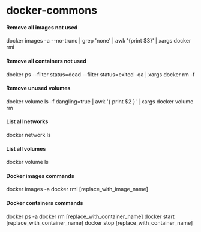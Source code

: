 # docker-commons

#### Remove all images not used
docker images -a --no-trunc | grep 'none' | awk '{print $3}' | xargs docker rmi

#### Remove all containers not used
docker ps --filter status=dead --filter status=exited -qa | xargs docker rm -f 

#### Remove unused volumes
docker volume ls -f dangling=true | awk '{ print $2 }' | xargs docker volume rm

#### List all networks
docker network ls

#### List all volumes
docker volume ls

#### Docker images commands
docker images -a
docker rmi [replace_with_image_name]


#### Docker containers commands
docker ps -a
docker rm [replace_with_container_name]
docker start [replace_with_container_name]
docker stop [replace_with_container_name]